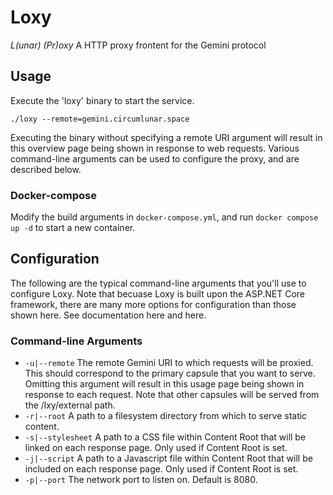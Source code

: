 # Loxy
*L(unar) (Pr)oxy*
A HTTP proxy frontent for the Gemini protocol

## Usage
Execute the 'loxy' binary to start the service.
```
./loxy --remote=gemini.circumlunar.space
```
Executing the binary without specifying a remote URI argument will result in this overview page being shown in response to web requests.
Various command-line arguments can be used to configure the proxy, and are described below.

### Docker-compose
Modify the build arguments in `docker-compose.yml`, and run `docker compose up -d` to start a new container.

## Configuration
The following are the typical command-line arguments that you'll use to configure Loxy.
Note that becuase Loxy is built upon the ASP.NET Core framework, there are many more options for configuration than those shown here. See documentation here and here.

### Command-line Arguments
- `-u|--remote` The remote Gemini URI to which requests will be proxied. This should correspond to the primary capsule that you want to serve. Omitting this argument will result in this usage page being shown in response to each request. Note that other capsules will be served from the /lxy/external path.
- `-r|--root` A path to a filesystem directory from which to serve static content.
- `-s|--stylesheet` A path to a CSS file within Content Root that will be linked on each response page. Only used if Content Root is set.
- `-j|--script` A path to a Javascript file within Content Root that will be included on each response page. Only used if Content Root is set.
- `-p|--port` The network port to listen on. Default is 8080.

